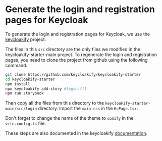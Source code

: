 # Generate the login and registration pages for Keycloak

To generate the login and registration pages for Keycloak, we use the [keycloakify](https://www.keycloakify.dev/) project.

The files in this `src` directory are the only files we modified in the keycloakify-starter-main project. To regenerate the login and registration pages, you need to clone the project from github using the following command:

```bash
git clone https://github.com/keycloakify/keycloakify-starter
cd keycloakify-starter
npm install
npx keycloakify add-story #login.ftl
npm run storybook
```

Then copy all the files from this directory to the `keycloakify-starter-main/src/login` directory. Import the `main.css` in the `KcPage.tsx`.

Don't forget to change the name of the theme to `comify` in the `vite.config.ts` file.

These steps are also documented in the keycloakify [documentation](https://docs.keycloakify.dev/#quick-start).
